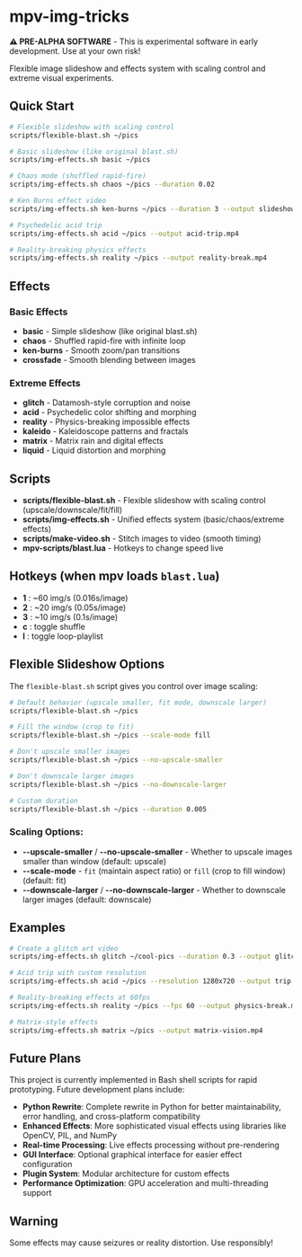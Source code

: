 # mpv-img-tricks

**⚠️ PRE-ALPHA SOFTWARE** - This is experimental software in early development. Use at your own risk!

Flexible image slideshow and effects system with scaling control and extreme visual experiments.

## Quick Start

```bash
# Flexible slideshow with scaling control
scripts/flexible-blast.sh ~/pics

# Basic slideshow (like original blast.sh)
scripts/img-effects.sh basic ~/pics

# Chaos mode (shuffled rapid-fire)
scripts/img-effects.sh chaos ~/pics --duration 0.02

# Ken Burns effect video
scripts/img-effects.sh ken-burns ~/pics --duration 3 --output slideshow.mp4

# Psychedelic acid trip
scripts/img-effects.sh acid ~/pics --output acid-trip.mp4

# Reality-breaking physics effects
scripts/img-effects.sh reality ~/pics --output reality-break.mp4
```

## Effects

### Basic Effects
- **basic** - Simple slideshow (like original blast.sh)
- **chaos** - Shuffled rapid-fire with infinite loop
- **ken-burns** - Smooth zoom/pan transitions
- **crossfade** - Smooth blending between images

### Extreme Effects
- **glitch** - Datamosh-style corruption and noise
- **acid** - Psychedelic color shifting and morphing
- **reality** - Physics-breaking impossible effects
- **kaleido** - Kaleidoscope patterns and fractals
- **matrix** - Matrix rain and digital effects
- **liquid** - Liquid distortion and morphing

## Scripts

- **scripts/flexible-blast.sh** - Flexible slideshow with scaling control (upscale/downscale/fit/fill)
- **scripts/img-effects.sh** - Unified effects system (basic/chaos/extreme effects)
- **scripts/make-video.sh** - Stitch images to video (smooth timing)
- **mpv-scripts/blast.lua** - Hotkeys to change speed live

## Hotkeys (when mpv loads `blast.lua`)
- **1** : ~60 img/s   (0.016s/image)
- **2** : ~20 img/s   (0.05s/image)
- **3** : ~10 img/s   (0.1s/image)
- **c** : toggle shuffle
- **l** : toggle loop-playlist

## Flexible Slideshow Options

The `flexible-blast.sh` script gives you control over image scaling:

```bash
# Default behavior (upscale smaller, fit mode, downscale larger)
scripts/flexible-blast.sh ~/pics

# Fill the window (crop to fit)
scripts/flexible-blast.sh ~/pics --scale-mode fill

# Don't upscale smaller images
scripts/flexible-blast.sh ~/pics --no-upscale-smaller

# Don't downscale larger images
scripts/flexible-blast.sh ~/pics --no-downscale-larger

# Custom duration
scripts/flexible-blast.sh ~/pics --duration 0.005
```

### Scaling Options:
- **--upscale-smaller** / **--no-upscale-smaller** - Whether to upscale images smaller than window (default: upscale)
- **--scale-mode** - `fit` (maintain aspect ratio) or `fill` (crop to fill window) (default: fit)
- **--downscale-larger** / **--no-downscale-larger** - Whether to downscale larger images (default: downscale)

## Examples

```bash
# Create a glitch art video
scripts/img-effects.sh glitch ~/cool-pics --duration 0.3 --output glitch-art.mp4

# Acid trip with custom resolution
scripts/img-effects.sh acid ~/pics --resolution 1280x720 --output trip.mp4

# Reality-breaking effects at 60fps
scripts/img-effects.sh reality ~/pics --fps 60 --output physics-break.mp4

# Matrix-style effects
scripts/img-effects.sh matrix ~/pics --output matrix-vision.mp4
```

## Future Plans

This project is currently implemented in Bash shell scripts for rapid prototyping. Future development plans include:

- **Python Rewrite**: Complete rewrite in Python for better maintainability, error handling, and cross-platform compatibility
- **Enhanced Effects**: More sophisticated visual effects using libraries like OpenCV, PIL, and NumPy
- **Real-time Processing**: Live effects processing without pre-rendering
- **GUI Interface**: Optional graphical interface for easier effect configuration
- **Plugin System**: Modular architecture for custom effects
- **Performance Optimization**: GPU acceleration and multi-threading support

## Warning
Some effects may cause seizures or reality distortion. Use responsibly!
